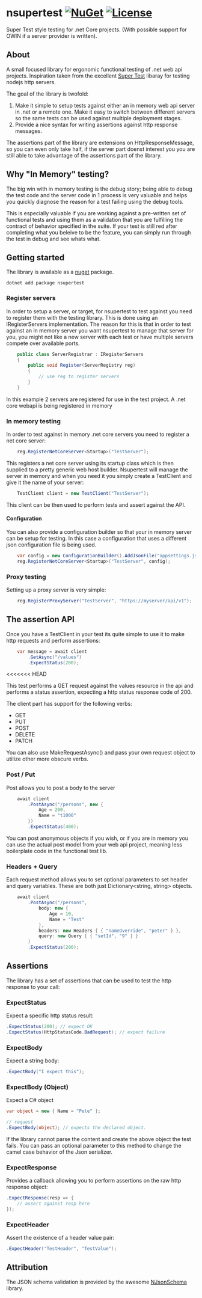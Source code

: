 # nsupertest [![NuGet](https://badge.fury.io/nu/nsupertest.svg)](https://www.nuget.org/packages/NSuperTest) [![License](https://img.shields.io/github/license/mashape/apistatus.svg)](https://en.wikipedia.org/wiki/MIT_License)

Super Test style testing for .net Core projects. (With possible support for OWIN if a server provider is written).

## About

A small focused library for ergonomic functional testing of .net web api projects. Inspiration taken from the excellent [Super Test](https://github.com/visionmedia/supertest) libaray for testing nodejs http servers. 

The goal of the library is twofold:


1) Make it simple to setup tests against either an in memory web api server in .net or a remote one. Make it easy to switch between different servers so the same tests can be used against multiple deployment stages.
2) Provide a nice syntax for writing assertions against http response messages.


The assertions part of the library are extensions on HttpResponseMessage, so you can even only take half, if the server part doenst interest you you are still able to take advantage of the assertions part of the library.


## Why "In Memory" testing?

The big win with in memory testing is the debug story; being able to debug the test code and the server code in 1 process is very valuable and helps you quickly diagnose the reason for a test failing using the debug tools.

This is especially valuable if you are working against a pre-written set of functional tests and using them as a validation that you are fulfilling the contract of behavior specified in the suite. If your test is still red after completing what you beleive to be the feature, you can simply run through the test in debug and see whats what.

## Getting started

The library is available as a [nuget](https://www.nuget.org/packages/NSuperTest) package.
```
dotnet add package nsupertest
```

### Register servers

In order to setup a server, or target, for nsupertest to test against you need to register them with the testing library. This is done using an IRegisterServers implementation. The reason for this is that in order to test against an in memory server you want nsupertest to manage that server for you, you might not like a new server with each test or have multiple servers compete over available ports.

```C#
    public class ServerRegistrar : IRegisterServers
    {
        public void Register(ServerRegistry reg)
        {
            // use reg to register servers
        }
    }
```

In this example 2 servers are registered for use in the test project. A .net core webapi is being registered in memory 

### In memory testing

In order to test against in memory .net core servers you need to register a net core server:

```C#
    reg.RegisterNetCoreServer<Startup>("TestServer");
```

This registers a net core server using its startup class which is then supplied to a pretty generic web host builder. Nsupertest will manage the server in memory and when you need it you simply create a TestClient and give it the name of your server:

```C#
    TestClient client = new TestClient("TestServer");
```

This client can be then used to perform tests and assert against the API. 

#### Configuration

You can also provide a configuration builder so that your in memory server can be setup for testing. In this case a configuration that uses a different json configuration file is being used.

```C#
    var config = new ConfigurationBuilder().AddJsonFile("appsettings.json");
    reg.RegisterNetCoreServer<Startup>("TestServer", config);
```

### Proxy testing

Setting up a proxy server is very simple:

```C#
    reg.RegisterProxyServer("TestServer", "https://myserver/api/v1");
```

## The assertion API

Once you have a TestClient in your test its quite simple to use it to make http requests and perform assertions:

```C#
    var message = await client
        .GetAsync("/values")
        .ExpectStatus(200);
```
<<<<<<< HEAD

This test performs a GET request against the values resource in the api and performs a status assertion, expecting a http status response code of 200.

The client part has support for the following verbs:

- GET
- PUT
- POST
- DELETE
- PATCH

You can also use MakeRequestAsync() and pass your own request object to utilize other more obscure verbs.

### Post / Put
Post allows you to post a body to the server

```C#
    await client
        .PostAsync("/persons", new {
            Age = 200,
            Name = "t1000"
        })
        .ExpectStatus(400);
```

You can post anonymous objects if you wish, or if you are in memory you can use the actual post model from your web api project, meaning less boilerplate code in the functional test lib.

### Headers + Query

Each request method allows you to set optional parameters to set header and query variables. These are both just Dictionary<string, string> objects.

```C#
    await client
        .PostAsync("/persons", 
            body: new {
                Age = 10,
                Name = "Test"
            },
            headers: new Headers { { "nameOverride", "peter" } },
            query: new Query { { "setId", "9" } }
        )
        .ExpectStatus(200);
```

## Assertions

The library has a set of assertions that can be used to test the http response to your call:

### ExpectStatus

Expect a specific http status result:

```C#
.ExpectStatus(200); // expect OK
.ExpectStatus(HttpStatusCode.BadRequest); // expect failure
```

### ExpectBody

Expect a string body:

```C#
.ExpectBody("I expect this");
```

### ExpectBody (Object)

Expect a C# object

```C#
var object = new { Name = "Pete" };

// request
.ExpectBody(object); // expects the declared object.
```

If the library cannot parse the content and create the above object the test fails. You can pass an optional parameter to this method to change the camel case behavior of the Json serializer.

### ExpectResponse

Provides a callback allowing you to perform assertions on the raw http response object:

```C#
.ExpectResponse(resp => {
    // assert against resp here
});
```

### ExpectHeader

Assert the existence of a header value pair:

```C#
.ExpectHeader("TestHeader", "TestValue");
```

## Attribution

The JSON schema validation is provided by the awesome [NJsonSchema](https://github.com/RicoSuter/NJsonSchema) library.